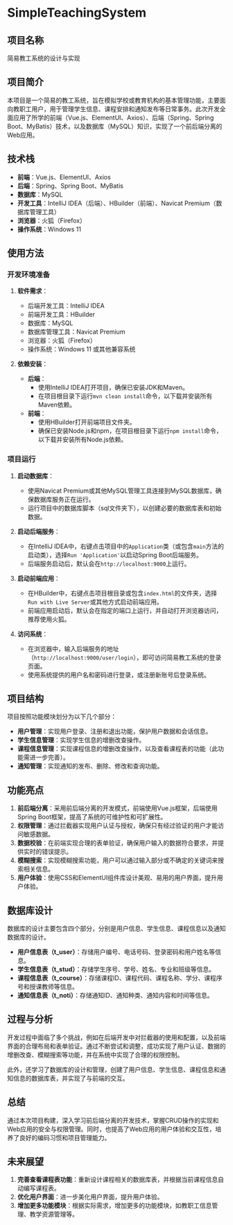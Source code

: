 # SimpleTeachingSystem

## 项目名称
简易教工系统的设计与实现

## 项目简介
本项目是一个简易的教工系统，旨在模拟学校或教育机构的基本管理功能，主要面向教职工用户，用于管理学生信息、课程安排和通知发布等日常事务。此次开发全面应用了所学的前端（Vue.js、ElementUI、Axios）、后端（Spring、Spring Boot、MyBatis）技术，以及数据库（MySQL）知识，实现了一个前后端分离的Web应用。

## 技术栈
- **前端**：Vue.js、ElementUI、Axios
- **后端**：Spring、Spring Boot、MyBatis
- **数据库**：MySQL
- **开发工具**：IntelliJ IDEA（后端）、HBuilder（前端）、Navicat Premium（数据库管理工具）
- **浏览器**：火狐（Firefox）
- **操作系统**：Windows 11

## 使用方法

### 开发环境准备
1. **软件需求**：
    - 后端开发工具：IntelliJ IDEA
    - 前端开发工具：HBuilder
    - 数据库：MySQL
    - 数据库管理工具：Navicat Premium
    - 浏览器：火狐（Firefox）
    - 操作系统：Windows 11 或其他兼容系统

2. **依赖安装**：
    - **后端**：
        - 使用IntelliJ IDEA打开项目，确保已安装JDK和Maven。
        - 在项目根目录下运行`mvn clean install`命令，以下载并安装所有Maven依赖。
    - **前端**：
        - 使用HBuilder打开前端项目文件夹。
        - 确保已安装Node.js和npm，在项目根目录下运行`npm install`命令，以下载并安装所有Node.js依赖。

### 项目运行

1. **启动数据库**：
    - 使用Navicat Premium或其他MySQL管理工具连接到MySQL数据库，确保数据库服务正在运行。
    - 运行项目中的数据库脚本（sql文件夹下），以创建必要的数据库表和初始数据。

2. **启动后端服务**：
    - 在IntelliJ IDEA中，右键点击项目中的`Application`类（或包含`main`方法的启动类），选择`Run 'Application'`以启动Spring Boot后端服务。
    - 后端服务启动后，默认会在`http://localhost:9000`上运行。

3. **启动前端应用**：
    - 在HBuilder中，右键点击项目根目录或包含`index.html`的文件夹，选择`Run with Live Server`或其他方式启动前端应用。
    - 前端应用启动后，默认会在指定的端口上运行，并自动打开浏览器访问，推荐使用火狐。

4. **访问系统**：
    - 在浏览器中，输入后端服务的地址（`http://localhost:9000/user/login`），即可访问简易教工系统的登录页面。
    - 使用系统提供的用户名和密码进行登录，或注册新账号后登录系统。

## 项目结构
项目按照功能模块划分为以下几个部分：
- **用户管理**：实现用户登录、注册和退出功能，保护用户数据和会话信息。
- **学生信息管理**：实现学生信息的增删改查操作。
- **课程信息管理**：实现课程信息的增删改查操作，以及查看课程表的功能（此功能需进一步完善）。
- **通知管理**：实现通知的发布、删除、修改和查询功能。

## 功能亮点
1. **前后端分离**：采用前后端分离的开发模式，前端使用Vue.js框架，后端使用Spring Boot框架，提高了系统的可维护性和可扩展性。
2. **权限管理**：通过拦截器实现用户认证与授权，确保只有经过验证的用户才能访问敏感数据。
3. **数据校验**：在前端实现合理的表单验证，确保用户输入的数据符合要求，并提供实时的错误提示。
4. **模糊搜索**：实现模糊搜索功能，用户可以通过输入部分或不确定的关键词来搜索相关信息。
5. **用户体验**：使用CSS和ElementUI组件库设计美观、易用的用户界面，提升用户体验。

## 数据库设计
数据库的设计主要包含四个部分，分别是用户信息、学生信息、课程信息以及通知数据库的设计。
- **用户信息表（t_user）**：存储用户编号、电话号码、登录密码和用户姓名等信息。
- **学生信息表（t_stud）**：存储学生序号、学号、姓名、专业和班级等信息。
- **课程信息表（t_course）**：存储课程ID、课程代码、课程名称、学分、课程序号和授课教师等信息。
- **通知信息表（t_noti）**：存储通知ID、通知种类、通知内容和时间等信息。

## 过程与分析
开发过程中面临了多个挑战，例如在后端开发中对拦截器的使用和配置，以及前端界面的合理布局和表单验证。通过不断尝试和调整，成功实现了用户认证、数据的增删改查、模糊搜索等功能，并在系统中实现了合理的权限控制。

此外，还学习了数据库的设计和管理，创建了用户信息、学生信息、课程信息和通知信息的数据库表，并实现了与前端的交互。

## 总结
通过本次项目构建，深入学习前后端分离的开发技术，掌握CRUD操作的实现和Web应用的安全与权限管理。同时，也提高了Web应用的用户体验和交互性，培养了良好的编码习惯和项目管理能力。


## 未来展望
1. **完善查看课程表功能**：重新设计课程相关的数据库表，并根据当前课程信息自动编写课程表。
2. **优化用户界面**：进一步美化用户界面，提升用户体验。
3. **增加更多功能模块**：根据实际需求，增加更多的功能模块，如教职工信息管理、教学资源管理等。

